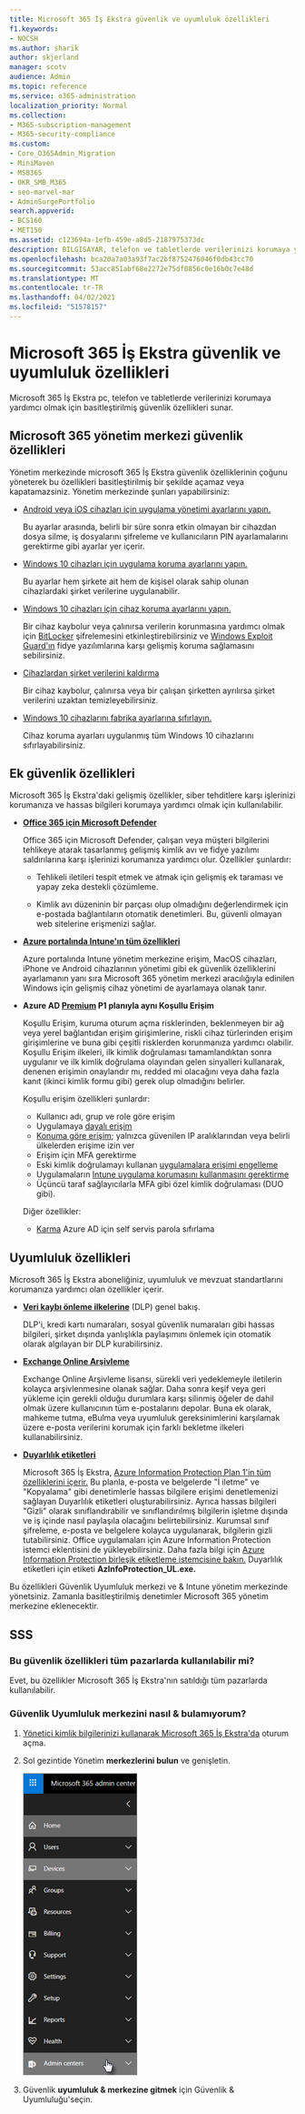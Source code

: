 ```yaml
---
title: Microsoft 365 İş Ekstra güvenlik ve uyumluluk özellikleri
f1.keywords:
- NOCSH
ms.author: sharik
author: skjerland
manager: scotv
audience: Admin
ms.topic: reference
ms.service: o365-administration
localization_priority: Normal
ms.collection:
- M365-subscription-management
- M365-security-compliance
ms.custom:
- Core_O365Admin_Migration
- MiniMaven
- MSB365
- OKR_SMB_M365
- seo-marvel-mar
- AdminSurgePortfolio
search.appverid:
- BCS160
- MET150
ms.assetid: c123694a-1efb-459e-a8d5-2187975373dc
description: BILGISAYAR, telefon ve tabletlerde verilerinizi korumaya yardımcı olmak için Microsoft 365 İş Ekstra ile birlikte gelen güvenlik özellikleri hakkında bilgi alın.
ms.openlocfilehash: bca20a7a03a93f7ac2bf8752476046f0db43cc70
ms.sourcegitcommit: 53acc851abf68e2272e75df0856c0e16b0c7e48d
ms.translationtype: MT
ms.contentlocale: tr-TR
ms.lasthandoff: 04/02/2021
ms.locfileid: "51578157"
---
```

# <a name="microsoft-365-business-premium-security-and-compliance-features"></a>Microsoft 365 İş Ekstra güvenlik ve uyumluluk özellikleri

Microsoft 365 İş Ekstra pc, telefon ve tabletlerde verilerinizi korumaya yardımcı olmak için basitleştirilmiş güvenlik özellikleri sunar.
    
## <a name="microsoft-365-admin-center-security-features"></a>Microsoft 365 yönetim merkezi güvenlik özellikleri

Yönetim merkezinde microsoft 365 İş Ekstra güvenlik özelliklerinin çoğunu yöneterek bu özellikleri basitleştirilmiş bir şekilde açamaz veya kapatamazsiniz. Yönetim merkezinde şunları yapabilirsiniz:
  
- [Android veya iOS cihazları için uygulama yönetimi ayarlarını yapın.](app-protection-settings-for-android-and-ios.md) 
    
    Bu ayarlar arasında, belirli bir süre sonra etkin olmayan bir cihazdan dosya silme, iş dosyalarını şifreleme ve kullanıcıların PIN ayarlamalarını gerektirme gibi ayarlar yer içerir.
    
- [Windows 10 cihazları için uygulama koruma ayarlarını yapın.](protection-settings-for-windows-10-devices.md) 
    
    Bu ayarlar hem şirkete ait hem de kişisel olarak sahip olunan cihazlardaki şirket verilerine uygulanabilir.
    
- [Windows 10 cihazları için cihaz koruma ayarlarını yapın.](protection-settings-for-windows-10-pcs.md) 
    
    Bir cihaz kaybolur veya çalınırsa verilerin korunmasına yardımcı olmak için [BitLocker](/windows/security/information-protection/bitlocker/bitlocker-frequently-asked-questions) şifrelemesini etkinleştirebilirsiniz ve [Windows Exploit Guard'ın](/windows/security/threat-protection/microsoft-defender-atp/enable-exploit-protection) fidye yazılımlarına karşı gelişmiş koruma sağlamasını sebilirsiniz. 
    
- [Cihazlardan şirket verilerini kaldırma](remove-company-data.md)
    
    Bir cihaz kaybolur, çalınırsa veya bir çalışan şirketten ayrılırsa şirket verilerini uzaktan temizleyebilirsiniz.
    
- [Windows 10 cihazlarını fabrika ayarlarına sıfırlayın.](reset-devices-to-factory-settings.md) 
    
    Cihaz koruma ayarları uygulanmış tüm Windows 10 cihazlarını sıfırlayabilirsiniz.
    
## <a name="additional-security-features"></a>Ek güvenlik özellikleri 

Microsoft 365 İş Ekstra'daki gelişmiş özellikler, siber tehditlere karşı işlerinizi korumanıza ve hassas bilgileri korumaya yardımcı olmak için kullanılabilir.
  
- **[Office 365 için Microsoft Defender](../security/office-365-security/defender-for-office-365.md)**
    
    Office 365 için Microsoft Defender, çalışan veya müşteri bilgilerini tehlikeye atarak tasarlanmış gelişmiş kimlik avı ve fidye yazılımı saldırılarına karşı işlerinizi korumanıza yardımcı olur. Özellikler şunlardır:
    
  - Tehlikeli iletileri tespit etmek ve atmak için gelişmiş ek taraması ve yapay zeka destekli çözümleme.
    
  - Kimlik avı düzeninin bir parçası olup olmadığını değerlendirmek için e-postada bağlantıların otomatik denetimleri. Bu, güvenli olmayan web sitelerine erişmenizi sağlar.

- **[Azure portalında Intune'ın tüm özellikleri](/mem/intune/fundamentals/what-is-intune)**
    
    Azure portalında Intune yönetim merkezine erişim, MacOS cihazları, iPhone ve Android cihazlarının yönetimi gibi ek güvenlik özelliklerini ayarlamanın yanı sıra Microsoft 365 yönetim merkezi aracılığıyla edinilen Windows için gelişmiş cihaz yönetimi de ayarlamaya olanak tanır.
- **Azure AD [Premium](/azure/active-directory/conditional-access/overview) P1 planıyla aynı Koşullu Erişim**


    Koşullu Erişim, kuruma oturum açma risklerinden, beklenmeyen bir ağ veya yerel bağlantıdan erişim girişimlerine, riskli cihaz türlerinden erişim girişimlerine ve buna gibi çeşitli risklerden korunmanıza yardımcı olabilir. Koşullu Erişim ilkeleri, ilk kimlik doğrulaması tamamlandıktan sonra uygulanır ve ilk kimlik doğrulama olayından gelen sinyalleri kullanarak, denenen erişimin onaylandır mı, redded mi olacağını veya daha fazla kanıt (ikinci kimlik formu gibi) gerek olup olmadığını belirler.

    Koşullu erişim özellikleri şunlardır:

    - Kullanıcı adı, grup ve role göre erişim
    - Uygulamaya [dayalı erişim](/azure/active-directory/conditional-access/app-based-conditional-access) 
    - [Konuma göre erişim](/azure/active-directory/authentication/howto-registration-mfa-sspr-combined#conditional-access-policies-for-combined-registration);  yalnızca güvenilen IP aralıklarından veya belirli ülkelerden erişime izin ver 
    - Erişim için MFA gerektirme
    - Eski kimlik doğrulamayı kullanan [uygulamalara erişimi engelleme](/azure/active-directory/conditional-access/block-legacy-authentication)
    - Uygulamaların [Intune uygulama korumasını kullanmasını gerektirme](/azure/active-directory/conditional-access/app-protection-based-conditional-access)
    - Üçüncü taraf sağlayıcılarla MFA gibi özel kimlik doğrulaması (DUO gibi).
   
    Diğer özellikler:
    - [Karma](/azure/active-directory/authentication/concept-sspr-customization) Azure AD için self servis parola sıfırlama
    
## <a name="compliance-features"></a>Uyumluluk özellikleri

Microsoft 365 İş Ekstra aboneliğiniz, uyumluluk ve mevzuat standartlarını korumanıza yardımcı olan özellikler içerir.

- **[Veri kaybı önleme ilkelerine](../compliance/data-loss-prevention-policies.md)** (DLP) genel bakış. 
    
    DLP'i, kredi kartı numaraları, sosyal güvenlik numaraları gibi hassas bilgileri, şirket dışında yanlışlıkla paylaşımını önlemek için otomatik olarak algılayan bir DLP kurabilirsiniz.
    
- **[Exchange Online Arşivleme](https://products.office.com/exchange/microsoft-exchange-online-archiving-email)**
    
    Exchange Online Arşivleme lisansı, sürekli veri yedeklemeyle iletilerin kolayca arşivlenmesine olanak sağlar. Daha sonra keşif veya geri yükleme için gerekli olduğu durumlara karşı silinmiş öğeler de dahil olmak üzere kullanıcının tüm e-postalarını depolar. Buna ek olarak, mahkeme tutma, eBulma veya uyumluluk gereksinimlerini karşılamak üzere e-posta verilerini korumak için farklı bekletme ilkeleri kullanabilirsiniz.
    
- **[Duyarlılık etiketleri](../compliance/sensitivity-labels.md)**

   Microsoft 365 İş Ekstra, [Azure Information Protection Plan 1'in tüm özelliklerini içerir.](https://go.microsoft.com/fwlink/p/?linkid=871407) Bu planla, e-posta ve belgelerde "İ iletme" ve "Kopyalama" gibi denetimlerle hassas bilgilere erişimi denetlemenizi sağlayan Duyarlılık etiketleri oluşturabilirsiniz.  Ayrıca hassas bilgileri "Gizli" olarak sınıflandırabilir ve sınıflandırılmış bilgilerin işletme dışında ve iş içinde nasıl paylaşıla olacağını belirtebilirsiniz. Kurumsal sınıf şifreleme, e-posta ve belgelere kolayca uygulanarak, bilgilerin gizli tutabilirsiniz. Office uygulamaları için Azure Information Protection istemci eklentisini de yükleyebilirsiniz. Daha fazla bilgi için [Azure Information Protection birleşik etiketleme istemcisine bakın.](/azure/information-protection/rms-client/unifiedlabelingclient-version-release-history) Duyarlılık etiketleri için etiketi **AzInfoProtection_UL.exe.**

Bu özellikleri Güvenlik Uyumluluk merkezi ve &amp; Intune yönetim merkezinde yönetsiniz. Zamanla basitleştirilmiş denetimler Microsoft 365 yönetim merkezine eklenecektir.
  
    
## <a name="faq"></a>SSS

 ### <a name="are-these-security-features-available-in-all-markets"></a>Bu güvenlik özellikleri tüm pazarlarda kullanılabilir mi?
  
Evet, bu özellikler Microsoft 365 İş Ekstra'nın satıldığı tüm pazarlarda kullanılabilir.
  
### <a name="how-do-i-find-the-security-amp-compliance-center"></a>Güvenlik Uyumluluk merkezini nasıl &amp; bulamıyorum?
  
1. [Yönetici kimlik bilgilerinizi kullanarak Microsoft 365 İş Ekstra'da](https://portal.microsoft.com/) oturum açma. 
    
2. Sol gezintide Yönetim **merkezlerini bulun** ve genişletin. 
    
    ![Microsoft 365 yönetim merkezinin sol gezintisinde Yönetim merkezleri'ni seçin.](../media/fa4484f8-c637-45fd-a7bd-bdb3abfd6c03.png)
  
3. Güvenlik **uyumluluk &amp; merkezine gitmek** için Güvenlik &amp; Uyumluluğu'seçin.
